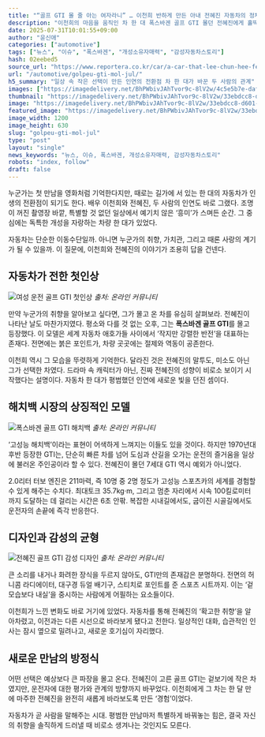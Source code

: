 ```yaml
---
title: "“골프 GTI 몰 줄 아는 여자라니” … 이천희 반하게 만든 아내 전혜진 자동차의 정체"
description: "이천희의 마음을 움직인 차 한 대 폭스바겐 골프 GTI 몰던 전혜진에게 홀딱 반했다 ..."
date: 2025-07-31T10:01:55+09:00
author: "윤신애"
categories: ["automotive"]
tags: ["뉴스", "이슈", "폭스바겐", "개성소유자매력", "감성자동차스토리"]
hash: 02eebed5
source_url: "https://www.reportera.co.kr/car/a-car-that-lee-chun-hee-fell-in-love-with/"
url: "/automotive/golpeu-gti-mol-jul/"
h5_summary: "일상 속 작은 선택이 만든 인연의 전환점 차 한 대가 바꾼 두 사람의 관계"
images: ["https://imagedelivery.net/BhPWbivJAhTvor9c-8lV2w/4c5e5b7e-dafa-4d30-2d08-258419d12600/public", "https://imagedelivery.net/BhPWbivJAhTvor9c-8lV2w/33ebdcc8-d601-40a8-b4b9-442e257e4800/public", "https://imagedelivery.net/BhPWbivJAhTvor9c-8lV2w/a6ce0ca0-9e75-4f6e-5e6e-66242c461b00/public", "https://imagedelivery.net/BhPWbivJAhTvor9c-8lV2w/7f94a4f2-7798-430a-08b3-fbe31c0b4800/public"]
thumbnail: "https://imagedelivery.net/BhPWbivJAhTvor9c-8lV2w/33ebdcc8-d601-40a8-b4b9-442e257e4800/public"
image: "https://imagedelivery.net/BhPWbivJAhTvor9c-8lV2w/33ebdcc8-d601-40a8-b4b9-442e257e4800/public"
featured_image: "https://imagedelivery.net/BhPWbivJAhTvor9c-8lV2w/33ebdcc8-d601-40a8-b4b9-442e257e4800/public"
image_width: 1200
image_height: 630
slug: "golpeu-gti-mol-jul"
type: "post"
layout: "single"
news_keywords: "뉴스, 이슈, 폭스바겐, 개성소유자매력, 감성자동차스토리"
robots: "index, follow"
draft: false
---
```


누군가는 첫 만남을 영화처럼 기억한다지만, 때로는 길가에 서 있는 한 대의 자동차가 인생의 전환점이 되기도 한다. 배우 이천희와 전혜진, 두 사람의 인연도 바로 그랬다. 조명이 꺼진 촬영장 바깥, 특별할 것 없던 일상에서 예기치 않은 ‘흥미’가 스며든 순간. 그 중심에는 독특한 개성을 자랑하는 차량 한 대가 있었다.

자동차는 단순한 이동수단일까. 아니면 누군가의 취향, 가치관, 그리고 때론 사랑의 계기가 될 수 있을까. 이 질문에, 이천희와 전혜진의 이야기가 조용히 답을 건넨다.

## 자동차가 전한 첫인상

![여성 운전 골프 GTI 첫인상](https://imagedelivery.net/BhPWbivJAhTvor9c-8lV2w/7f94a4f2-7798-430a-08b3-fbe31c0b4800/public)
*출처: 온라인 커뮤니티*


만약 누군가의 취향을 알아보고 싶다면, 그가 몰고 온 차를 유심히 살펴보라. 전혜진이 나타난 날도 마찬가지였다. 평소와 다를 것 없는 오후, 그는 **폭스바겐 골프 GTI**를 몰고 등장했다. 이 모델은 세계 자동차 애호가들 사이에서 ‘작지만 강렬한 반전’을 대표하는 존재다. 전면에는 붉은 포인트가, 차량 곳곳에는 절제와 역동이 공존한다.

이천희 역시 그 모습을 뚜렷하게 기억한다. 달라진 것은 전혜진의 말투도, 미소도 아닌 그가 선택한 차였다. 드라마 속 캐릭터가 아닌, 진짜 전혜진의 성향이 비로소 보이기 시작했다는 설명이다. 자동차 한 대가 평범했던 인연에 새로운 빛을 던진 셈이다.

## 해치백 시장의 상징적인 모델

![폭스바겐 골프 GTI 해치백](https://imagedelivery.net/BhPWbivJAhTvor9c-8lV2w/a6ce0ca0-9e75-4f6e-5e6e-66242c461b00/public)
*출처: 온라인 커뮤니티*


‘고성능 해치백’이라는 표현이 어색하게 느껴지는 이들도 있을 것이다. 하지만 1970년대 후반 등장한 GTI는, 단순히 빠른 차를 넘어 도심과 산길을 오가는 운전의 즐거움을 일상에 불러온 주인공이라 할 수 있다. 전혜진이 몰던 7세대 GTI 역시 예외가 아니었다.

2.0리터 터보 엔진은 211마력, 즉 10명 중 2명 정도가 고성능 스포츠카의 세계를 경험할 수 있게 해주는 수치다. 최대토크 35.7kg·m, 그리고 멈춘 자리에서 시속 100킬로미터까지 도달하는 데 걸리는 시간은 6초 안팎. 복잡한 시내길에서도, 굽이진 시골길에서도 운전자의 손끝에 즉각 반응한다. 

## 디자인과 감성의 균형

![전혜진 골프 GTI 감성 디자인](https://imagedelivery.net/BhPWbivJAhTvor9c-8lV2w/4c5e5b7e-dafa-4d30-2d08-258419d12600/public)
*출처: 온라인 커뮤니티*


큰 소리를 내거나 화려한 장식을 두르지 않아도, GTI만의 존재감은 분명하다. 전면의 허니콤 라디에이터, 대구경 듀얼 배기구, 스티치로 포인트를 준 스포츠 시트까지. 이는 ‘겉모습보다 내실’을 중시하는 사람에게 어필하는 요소들이다. 

이천희가 느낀 변화도 바로 거기에 있었다. 자동차를 통해 전혜진의 ‘확고한 취향’을 알아차렸고, 이전과는 다른 시선으로 바라보게 됐다고 전한다. 일상적인 대화, 습관적인 인사는 잠시 옆으로 밀려나고, 새로운 호기심이 자리했다.

## 새로운 만남의 방정식

어떤 선택은 예상보다 큰 파장을 몰고 온다. 전혜진이 고른 골프 GTI는 겉보기에 작은 차였지만, 운전자에 대한 평가와 관계의 방향까지 바꾸었다. 이천희에게 그 차는 한 달 만에 마주한 전혜진을 완전히 새롭게 바라보도록 만든 ‘경험’이었다.

자동차가 곧 사람을 말해주는 시대. 평범한 만남마저 특별하게 바꿔놓는 힘은, 결국 자신의 취향을 솔직하게 드러낼 때 비로소 생겨나는 것인지도 모른다.
